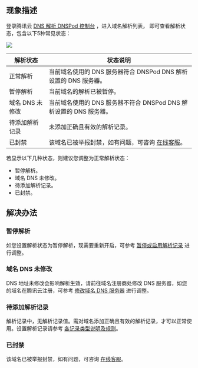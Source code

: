 ## 现象描述
登录腾讯云 [DNS 解析 DNSPod 控制台](https://console.cloud.tencent.com/cns) ，进入域名解析列表， 即可查看解析状态，包含以下5种常见状态：

![](https://main.qcloudimg.com/raw/6ccb73d1f176256ddad924518ab0c370.png)
<table>
<thead>
  <tr>
    <th>解析状态</th>
    <th>状态说明</th>
  </tr>
</thead>
<tbody>
  <tr>
    <td>正常解析</td>
    <td>当前域名使用的 DNS 服务器符合 DNSPod DNS 解析设置的 DNS 服务器。</td>
  </tr>
  <tr>
    <td>暂停解析</td>
    <td>当前域名的解析已被暂停。</td>
  </tr>
  <tr>
    <td>域名 DNS 未修改</td>
    <td>当前域名使用的 DNS 服务器不符合 DNSPod DNS 解析设置的 DNS 服务器。</td>
  </tr>
  <tr>
    <td>待添加解析记录</td>
    <td>未添加正确且有效的解析记录。</td>
  </tr>
  <tr>
    <td>已封禁</td>
    <td>该域名已被举报封禁，如有问题，可咨询 <a href="https://cloud.tencent.com/online-service?from=cns">在线客服</a>。</td>
  </tr>
</tbody>
</table>

若显示以下几种状态，则建议您调整为正常解析状态：
- 暂停解析。
- 域名 DNS 未修改。
- 待添加解析记录。
- 已封禁。

## 解决办法
### 暂停解析
如您设置解析状态为暂停解析，现需要重新开启，可参考 [暂停或启用解析记录](https://cloud.tencent.com/document/product/302/42165) 进行调整。

### 域名 DNS 未修改
DNS 地址未修改会影响解析生效，请前往域名注册商处修改 DNS 服务器，如您的域名在腾讯云注册，可参考 [修改域名 DNS 服务器](https://cloud.tencent.com/document/product/302/5518) 进行调整。

### 待添加解析记录
解析记录中，无解析记录值。需对域名添加正确且有效的解析记录，才可以正常使用。设置解析记录请参考 [各记录类型说明及规则](https://cloud.tencent.com/document/product/302/38661)。

### 已封禁
该域名已被举报封禁，如有问题，可咨询 [在线客服](https://cloud.tencent.com/online-service?from=cns)。
